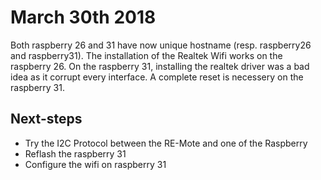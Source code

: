 # March 30th 2018

Both raspberry 26 and 31 have now unique hostname (resp. raspberry26 and raspberry31).
The installation of the Realtek Wifi works on the raspberry 26. On the raspberry 31, installing the realtek driver was a bad idea as it corrupt every interface. A complete reset is necessery on the raspberry 31.

## Next-steps

- Try the I2C Protocol between the RE-Mote and one of the Raspberry
- Reflash the raspberry 31
- Configure the wifi on raspberry 31
